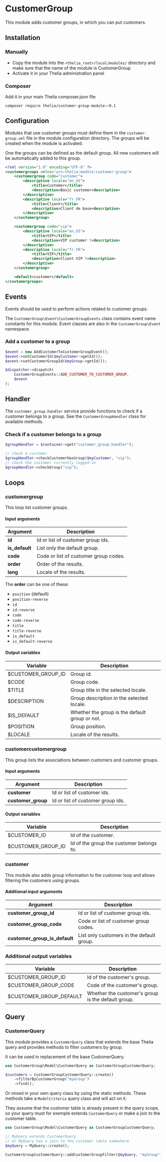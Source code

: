 # CustomerGroup

This module adds customer groups, in which you can put customers.

## Installation

### Manually

* Copy the module into the ```<thelia_root>/local/modules/``` directory and make sure that the name of the module is CustomerGroup
* Activate it in your Thelia administration panel

### Composer

Add it in your main Thelia composer.json file

```
composer require thelia/customer-group-module:~0.1
```

## Configuration

Modules that use customer groups must define them in the `customer-group.xml` file in the module configuration directory.
The groups will be created when the module is activated.

One the groups can be defined as the default group. All new customers will be automatically added to this group. 

```XML
<?xml version="1.0" encoding="UTF-8" ?>
<customergroups xmlns="urn:thelia:module:customer-group">
    <customergroup code="customer">
        <descriptive locale="en_US">
            <title>Customer</title>
            <description>Basic customer<description>
        </descriptive>
        <descriptive locale="fr_FR">
            <title>Client</title>
            <description>Client de base<description>
        </descriptive>
    </customergroup>

    <customergroup code="vip">
        <descriptive locale="en_US">
            <title>VIP</title>
            <description>VIP customer !<description>
        </descriptive>
        <descriptive locale="fr_FR">
            <title>VIP</title>
            <description>Client VIP !<description>
        </descriptive>
    </customergroup>

    <default>customer</default>
</customergroups>
```

## Events

Events should be used to perform actions related to customer groups.

The `CustomerGroup\Event\CustomerGroupEvents` class contains event name constants for this module.
Event classes are also in the `CustomerGroup\Event` namespace.

### Add a customer to a group

```PHP
$event = new AddCustomerToCustomerGroupEvent();
$event->setCustomerId($myCustomer->getId());
$event->setCustomerGroupId($myGroup->getId());

$dispatcher->dispatch(
    CustomerGroupEvents::ADD_CUSTOMER_TO_CUSTOMER_GROUP,
    $event
);
```

## Handler

The `customer_group.handler` service provide functions to check if a customer belongs to a group.
See the `CustomerGroupHandler` class for available methods.

### Check if a customer belongs to a group

```PHP
$groupHandler = $container->get("customer_group.handler");

// check a customer
$groupHandler->checkCustomerHasGroup($myCustomer, "vip");
// check the customer currently logged-in
$groupHandler->checkGroup("vip");
```

## Loops

### customergroup

This loop list customer groups.

#### Input arguments

|Argument      |Description                            |
|--------------|---------------------------------------|
|**id**        | Id or list of customer group ids.     |
|**is_default**| List only the default group.          |
|**code**      | Code or list of customer group codes. |
|**order**     | Order of the results.                 |
|**lang**      | Locale of the results.                |

The **order** can be one of these:

- `position` (default)
- `position-reverse`
- `id`
- `id-reverse`
- `code`
- `code-reverse`
- `title`
- `title-reverse`
- `is_default`
- `is_default-reverse`

#### Output variables

|Variable          |Description                                     |
|------------------|------------------------------------------------|
|$CUSTOMER_GROUP_ID| Group id.                                      |
|$CODE             | Group code.                                    |
|$TITLE            | Group title in the selected locale.            |
|$DESCRIPTION      | Group description in the selected locale.      |
|$IS_DEFAULT       | Whether the group is the default group or not. |
|$POSITION         | Group position.                                |
|$LOCALE           | Locale of the results.                         |

### customercustomergroup

This group lists the associations between customers and customer groups.

#### Input arguments

|Argument          |Description                        |
|------------------|-----------------------------------|
|**customer**      | Id or list of customer ids.       |
|**customer_group**| Id or list of customer group ids. |

#### Output variables

|Variable          |Description                               |
|------------------|------------------------------------------|
|$CUSTOMER_ID      | Id of the customer.                      |
|$CUSTOMER_GROUP_ID| Id of the group the customer belongs to. |

### customer

This module also adds group information to the customer loop and allows filtering the customers using groups.

#### Additional input arguments

|Argument                     |Description                                |
|-----------------------------|-------------------------------------------|
|**customer_group_id**        | Id or list of customer group ids.         |
|**customer_group_code**      | Code or list of customer group codes.     |
|**customer_group_is_default**| List only customers in the default group. |

### Additional output variables

|Variable               |Description                                         |
|-----------------------|----------------------------------------------------|
|$CUSTOMER_GROUP_ID     | Id of the customer's group.                        |
|$CUSTOMER_GROUP_CODE   | Code of the customer's group.                      |
|$CUSTOMER_GROUP_DEFAULT| Whether the customer's group is the default group. |

## Query

### CustomerQuery

This module provides a `CustomerQuery` class that extends the base Thelia query and provides methods to filter customers by group.

It can be used in replacement of the base CustomerQuery.

```PHP
use CustomerGroup\Model\CustomerQuery as CustomerGroupCustomerQuery;

$customers = CustomerGroupCustomerQuery::create()
    ->filterByCustomerGroup("myGroup")
    ->find();
```

Or mixed in your own query class by using the static methods.
These methods take a `ModelCriteria` query class and will act on it.

They assume that the customer table is already present in the query scope, so your query must for exemple extends `CustomerQuery` or make a join to the customer table.

```PHP
use CustomerGroup\Model\CustomerQuery as CustomerGroupCustomerQuery;

// MyQuery extends CustomerQuery
// or MyQuery has a join to the customer table somewhere
$myQuery = MyQuery::create();

CustomerGroupCustomerQuery::addCustomerGroupFilter($myQuery, "myGroup");
```
